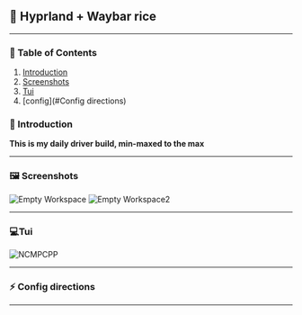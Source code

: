 ## 🌌 Hyprland + Waybar rice

***

### 📜 Table of Contents

1. [Introduction](#introduction)
2. [Screenshots](#Screenshots)
3. [Tui](#Tui)
4. [config](#Config directions)

### 📝 Introduction
**This is my daily driver build, min-maxed to the max**
***

### 🖼️ Screenshots
![Empty Workspace](~/.darth/git_screenshots/empty_workspace.png)
![Empty Workspace2]([~/.darth/git_screenshots/empty2.png](https://github.com/darth-malu/Hypr./hyprmax/.darth/git_screenshots/fastfetch.png))
***

### 💻Tui
![NCMPCPP](~/.darth/git_screenshots/ncmpcpp.png)
***

### ⚡ Config directions
***


